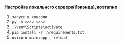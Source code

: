 **Настройка локального сервера(бэкэнда), поэтапно**

1) `запуск в консоли`
2) `py -m venv venv`
3) `.\venv\Scripts\activate`
4) `pip install -r .\requirements.txt`
5) `uvicorn main:app --reload`
